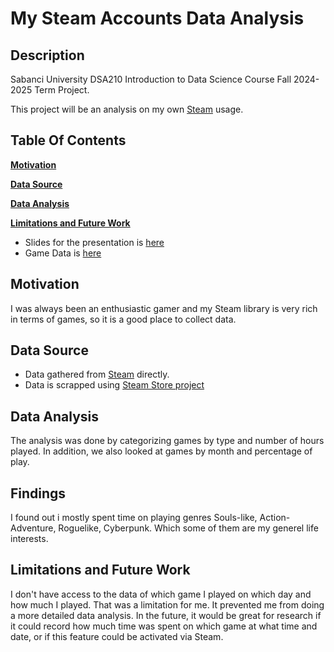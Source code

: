 # My Steam Accounts Data Analysis 

## Description
Sabanci University DSA210 Introduction to Data Science Course Fall 2024-2025 Term Project.

This project will be an analysis on my own <a href="https://store.steampowered.com/" target="_blank">Steam</a> usage.

## Table Of Contents 
**[Motivation](#motivation)**  

**[Data Source](#data-source)** 

**[Data Analysis](#data-analysis)**

**[Limitations and Future Work](#limitations-and-future-work)**

- Slides for the presentation is [here](https://github.com/Berkkaradu/SteamDataBase/tree/main/Slides)
- Game Data is [here](https://github.com/Berkkaradu/SteamDataBase/blob/main/GameData)

## Motivation 
I was always been an enthusiastic gamer and my Steam library is very rich in terms of games, so it is a good place to collect data.

## Data Source 
- Data gathered from <a href="https://store.steampowered.com/" target="_blank">Steam</a> directly.
- Data is scrapped using  [Steam Store project](https://github.com/nik-davis/steam-data-science-project)   

## Data Analysis
The analysis was done by categorizing games by type and number of hours played. In addition, we also looked at games by month and percentage of play.


## Findings
I found out i mostly spent time on playing genres Souls-like, Action-Adventure, Roguelike, Cyberpunk. Which some of them are my generel life interests.

## Limitations and Future Work
I don't have access to the data of which game I played on which day and how much I played. That was a limitation for me.  It prevented me from doing a more detailed data analysis. 
In the future, it would be great for research if it could record how much time was spent on which game at what time and date, or if this feature could be activated via Steam.


